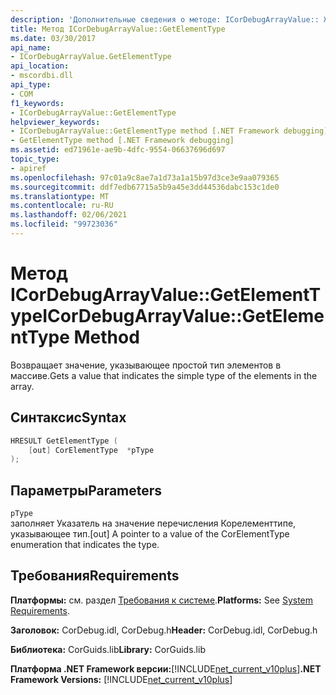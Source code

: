 ```yaml
---
description: 'Дополнительные сведения о методе: ICorDebugArrayValue:: Жетелементтипе'
title: Метод ICorDebugArrayValue::GetElementType
ms.date: 03/30/2017
api_name:
- ICorDebugArrayValue.GetElementType
api_location:
- mscordbi.dll
api_type:
- COM
f1_keywords:
- ICorDebugArrayValue::GetElementType
helpviewer_keywords:
- ICorDebugArrayValue::GetElementType method [.NET Framework debugging]
- GetElementType method [.NET Framework debugging]
ms.assetid: ed71961e-ae9b-4dfc-9554-06637696d697
topic_type:
- apiref
ms.openlocfilehash: 97c01a9c8ae7a1d73a1a15b97d3ce3e9aa079365
ms.sourcegitcommit: ddf7edb67715a5b9a45e3dd44536dabc153c1de0
ms.translationtype: MT
ms.contentlocale: ru-RU
ms.lasthandoff: 02/06/2021
ms.locfileid: "99723036"
---
```

# <a name="icordebugarrayvaluegetelementtype-method"></a><span data-ttu-id="bbeea-103">Метод ICorDebugArrayValue::GetElementType</span><span class="sxs-lookup"><span data-stu-id="bbeea-103">ICorDebugArrayValue::GetElementType Method</span></span>

<span data-ttu-id="bbeea-104">Возвращает значение, указывающее простой тип элементов в массиве.</span><span class="sxs-lookup"><span data-stu-id="bbeea-104">Gets a value that indicates the simple type of the elements in the array.</span></span>  
  
## <a name="syntax"></a><span data-ttu-id="bbeea-105">Синтаксис</span><span class="sxs-lookup"><span data-stu-id="bbeea-105">Syntax</span></span>  
  
```cpp  
HRESULT GetElementType (  
    [out] CorElementType  *pType  
);  
```  
  
## <a name="parameters"></a><span data-ttu-id="bbeea-106">Параметры</span><span class="sxs-lookup"><span data-stu-id="bbeea-106">Parameters</span></span>  

 `pType`  
 <span data-ttu-id="bbeea-107">заполняет Указатель на значение перечисления Корелементтипе, указывающее тип.</span><span class="sxs-lookup"><span data-stu-id="bbeea-107">[out] A pointer to a value of the CorElementType enumeration that indicates the type.</span></span>  
  
## <a name="requirements"></a><span data-ttu-id="bbeea-108">Требования</span><span class="sxs-lookup"><span data-stu-id="bbeea-108">Requirements</span></span>  

 <span data-ttu-id="bbeea-109">**Платформы:** см. раздел [Требования к системе](../../get-started/system-requirements.md).</span><span class="sxs-lookup"><span data-stu-id="bbeea-109">**Platforms:** See [System Requirements](../../get-started/system-requirements.md).</span></span>  
  
 <span data-ttu-id="bbeea-110">**Заголовок:** CorDebug.idl, CorDebug.h</span><span class="sxs-lookup"><span data-stu-id="bbeea-110">**Header:** CorDebug.idl, CorDebug.h</span></span>  
  
 <span data-ttu-id="bbeea-111">**Библиотека:** CorGuids.lib</span><span class="sxs-lookup"><span data-stu-id="bbeea-111">**Library:** CorGuids.lib</span></span>  
  
 <span data-ttu-id="bbeea-112">**Платформа .NET Framework версии:**[!INCLUDE[net_current_v10plus](../../../../includes/net-current-v10plus-md.md)]</span><span class="sxs-lookup"><span data-stu-id="bbeea-112">**.NET Framework Versions:** [!INCLUDE[net_current_v10plus](../../../../includes/net-current-v10plus-md.md)]</span></span>

